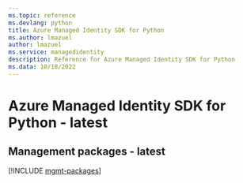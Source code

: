```yaml
---
ms.topic: reference
ms.devlang: python
title: Azure Managed Identity SDK for Python
ms.author: lmazuel
author: lmazuel
ms.service: managedidentity
description: Reference for Azure Managed Identity SDK for Python
ms.data: 10/18/2022
---
```

# Azure Managed Identity SDK for Python - latest

## Management packages - latest
[!INCLUDE [mgmt-packages](managed-identity-mgmt-index.md)]